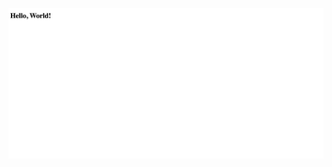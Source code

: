 ![alt text](https://github.com/CSBCTF/IWDCTF/blob/77e8ee455470affd96a27b2de3cd7843c57ac974/web/archive/helloworld.png)


